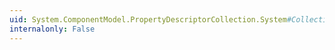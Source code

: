 ```yaml
---
uid: System.ComponentModel.PropertyDescriptorCollection.System#Collections#IDictionary#IsReadOnly
internalonly: False
---
```


